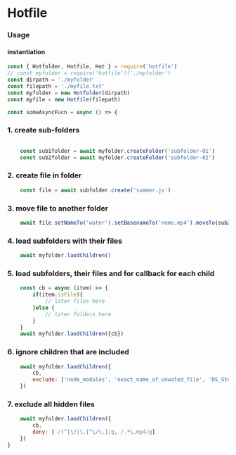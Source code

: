 # Hotfile

### Usage

#### instantiation
```js
const { Hotfolder, Hotfile, Hot } = require('hotfile')
// const myfolder = require('hotfile')('./myfolder')
const dirpath = './myfolder' 
const filepath = './myfile.txt'
const myfolder = new Hotfolder(dirpath)
const myfile = new Hotfile(filepath)
```
```js
const someAsyncFucn = async () => {

```
### 1. create sub-folders
```js

    const sub1folder = await myfolder.createFolder('subfolder-01')
    const sub2folder = await myfolder.createFolder('subfolder-02')

```

### 2. create file in folder
```js
    const file = await subfolder.create('summer.js')
```

### 3. move file to another folder
```js
    await file.setNameTo('water').setBasenameTo('nemo.mp4').moveTo(sub2folder)
```
### 4. load subfolders with their files
```js
    await myfolder.laodChildren()
```
### 5. load subfolders, their files and for callback for each child
```js
    const cb = async (item) => {
        if(item.isFile){
            // later files here
        }else {
            // later folders here
        }
    } 
    await myfolder.laodChildren({cb})
```
### 6. ignore children that are included
```js
    await myfolder.laodChildren({
        cb,
        exclude: ['node_modules', 'exact_name_of_unwated_file', 'DS_Store']
    })
```
### 7. exclude all hidden files
```js
    await myfolder.laodChildren({
        cb,
        deny: [ /(^|\/)\.[^\/\.]/g, /.*\.mp4/g]
    })
}
```